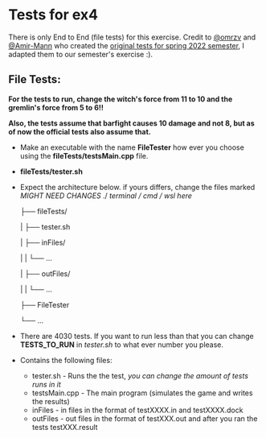 # Tests for ex4

There is only End to End (file tests) for this exercise.
Credit to [@omrzv](https://www.github.com/omrzv) and [@Amir-Mann](https://www.github.com/Amir-Mann) who created the [original tests for spring 2022 semester](https://github.com/omrzv/matam_tests_spring2022/tree/main/ex4), I adapted them to our semester's exercise :).

## File Tests:
**For the tests to run, change the witch's force from 11 to 10 and the gremlin's force from 5 to 6!!**

**Also, the tests assume that barfight causes 10 damage and not 8, but as of now the official tests also assume that.**
* Make an executable with the name **FileTester** how ever you choose using the **fileTests/testsMain.cpp** file.
* **fileTests/tester.sh**
* Expect the architecture below. if yours differs, change the files marked *MIGHT NEED CHANGES*
    ./ *terminal / cmd / wsl here* 
    
    ├── fileTests/ 
    
    |   ├── tester.sh    

    |   ├── inFiles/    

    |   |   └── ... 

    |   ├── outFiles/    
    
    |   |   └── ... 
    
    ├── FileTester  
    
    └── ... 
* There are 4030 tests. If you want to run less than that you can change **TESTS_TO_RUN** in *tester.sh* to what ever number you please.
    
* Contains the following files:
    * tester.sh - Runs the the test, *you can change the amount of tests runs in it*
    * testsMain.cpp - The main program (simulates the game and writes the results)
    * inFiles - in files in the format of testXXXX.in and testXXXX.dock
    * outFiles - out files in the format of testXXX.out and after you ran the tests testXXX.result 
